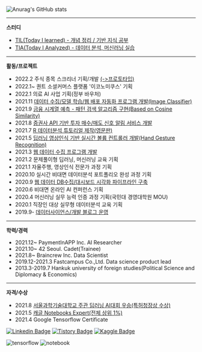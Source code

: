 ![Anurag's GitHub stats](https://github-readme-stats.vercel.app/api?username=sw-song&show_icons=true&theme=merko)

---
**스터디**
- [TIL(Today I learned) - 개념 정리 / 기반 지식 공부](https://github.com/seungson/TIL) 
- [TIA(Today I Analyzed) - 데이터 분석, 머신러닝 실습](https://github.com/seungson/TIA) 

---
**활동/프로젝트**
- 2022.2 주식 종목 스크리너 기획/개발 [(->프로토타입)](https://github.com/seungson/Traiders) 
- 2022.1~ 퀀트 소셜커머스 플랫폼 '이코노미쿠스' 기획
- 2022.1 의료 AI 사업 기획(정부 바우처)
- 2021.11 [데이터 수집/모델 학습/웹 배포 자동화 프로그램 개발(Image Classifier)](https://github.com/seungson/Slic)
- 2021.9 [금융 시계열 예측 - 패턴 검색 알고리즘 구현(Based on Cosine Similarity)](https://github.com/seungson/SPF)
- 2021.8 [증권사 API 기반 투자 매수/매도 신호 알림 서비스 개발](https://github.com/seungson/kiwoom)
- 2021.7 [R 데이터분석 튜토리얼 제작(영문판)](https://github.com/seungson/rbook)
- 2021.5 [딥러닝 영상인식 기반 실시간 볼륨 컨트롤러 개발(Hand Gesture Recognition)](https://github.com/seungson/RealTime_Gesture_VolumeControl)
- 2021.3 [웹 데이터 수집 프로그램 개발](https://github.com/seungson/KR_Tech_Edu_WebScraper)
- 2021.2 문제풀이형 딥러닝, 머신러닝 교육 기획
- 2021.1 자율주행, 영상인식 전문가 과정 기획
- 2020.10 실시간 비대면 데이터분석 포트폴리오 완성 과정 기획
- 2020.9 [웹 데이터 DB수집/대시보드 시각화 파이프라인 구축](https://github.com/seungson/Tech-Trends-2020)
- 2020.6 비대면 온라인 AI 컨퍼런스 기획
- 2020.4 머신러닝 실무 능력 인증 과정 기획(국민대 경영대학원 MOU)
- 2020.1 직장인 대상 실무형 데이터분석 교육 기획
- 2019.9- [데이터사이언스/개발 블로그 운영](https://songseungwon.tistory.com)

---
**학력/경력**
- 2021.12~ PaymentInAPP Inc. AI Researcher
- 2021.10~ 42 Seoul. Cadet(Trainee)
- 2021.8~ Braincrew Inc. Data Scientist
- 2019.12-2021.3 Fastcampus Co.,Ltd. Data science product lead
- 2013.3-2019.7 Hankuk university of foreign studies(Political Science and Diplomacy & Economics)

---
**자격/수상**
- 2021.8 [서울과학기술대학교 주관 딥러닝 AI대회 우승(특허청장상 수상)](https://github.com/seungson/GAN_Project)
- 2021.5 [캐글 Notebooks Expert(전체 상위 1%)](https://www.kaggle.com/songseungwon)
- 2021.4 Google Tensorflow Certificate

[![Linkedin Badge](https://img.shields.io/badge/-LinkedIn-007DC1?style=rounde&logo=Linkedin&link=https://www.linkedin.com/in/seungwonsong/)](https://www.linkedin.com/in/seungwonsong/)
[![Tistory Badge](http://img.shields.io/badge/-Tistory-FF5E5B?style=round&logo=Telegraph&link=https://songseungwon.tistory.com)](https://songseungwon.tistory.com)
[![Kaggle Badge](https://img.shields.io/badge/-Kaggle-20BEFF?style=round&logo=Keras&logoColor=white&link=https://www.kaggle.com/songseungwon)](https://www.kaggle.com/songseungwon)

![tensorflow](https://api.accredible.com/v1/frontend/credential_website_embed_image/badge/32041855)
![notebook](https://road-to-kaggle-grandmaster.vercel.app/api/badges/songseungwon/notebook)
